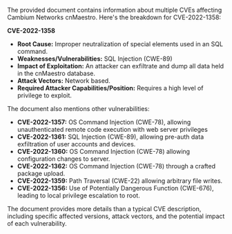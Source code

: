 The provided document contains information about multiple CVEs affecting Cambium Networks cnMaestro. Here's the breakdown for CVE-2022-1358:

**CVE-2022-1358**

*   **Root Cause:** Improper neutralization of special elements used in an SQL command.
*   **Weaknesses/Vulnerabilities:** SQL Injection (CWE-89)
*  **Impact of Exploitation:** An attacker can exfiltrate and dump all data held in the cnMaestro database.
*   **Attack Vectors:** Network based.
*   **Required Attacker Capabilities/Position:** Requires a high level of privilege to exploit.

The document also mentions other vulnerabilities:

*   **CVE-2022-1357:** OS Command Injection (CWE-78), allowing unauthenticated remote code execution with web server privileges
*   **CVE-2022-1361:** SQL Injection (CWE-89), allowing pre-auth data exfiltration of user accounts and devices.
*  **CVE-2022-1360:** OS Command Injection (CWE-78)  allowing configuration changes to server.
*  **CVE-2022-1362:** OS Command Injection (CWE-78) through a crafted package upload.
*   **CVE-2022-1359:** Path Traversal (CWE-22) allowing arbitrary file writes.
*   **CVE-2022-1356:** Use of Potentially Dangerous Function (CWE-676), leading to local privilege escalation to root.

The document provides more details than a typical CVE description, including specific affected versions, attack vectors, and the potential impact of each vulnerability.